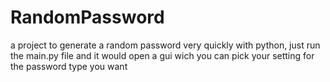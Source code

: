 # RandomPassword
a project to generate a random password very quickly with python, just run the main.py file and it would open a gui wich you can pick your setting for the password type you want
